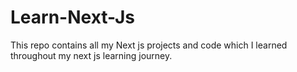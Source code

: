 # Learn-Next-Js
This repo contains all my Next js projects and code which I learned throughout my next js learning journey.
